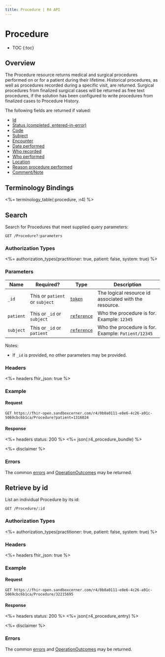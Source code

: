```yaml
---
title: Procedure | R4 API
---
```


# Procedure

* TOC
{:toc}

## Overview

The Procedure resource returns medical and surgical procedures performed on or for a patient during their lifetime.   Historical procedures, as well as procedures recorded during a specific visit, are returned. Surgical procedures from finalized surgical cases will be returned as free text procedures, if the solution has been configured to write procedures from finalized cases to Procedure History.

The following fields are returned if valued:

* [Id](https://hl7.org/fhir/R4/resource-definitions.html#Resource.id)
* [Status (completed, entered-in-error)](https://hl7.org/fhir/R4/procedure-definitions.html#Procedure.status)
* [Code](https://hl7.org/fhir/R4/procedure-definitions.html#Procedure.code)
* [Subject](https://hl7.org/fhir/R4/procedure-definitions.html#Procedure.subject)
* [Encounter](https://hl7.org/fhir/R4/procedure-definitions.html#Procedure.encounter)
* [Date performed](https://hl7.org/fhir/R4/procedure-definitions.html#Procedure.performed_x_)
* [Who recorded](https://hl7.org/fhir/R4/procedure-definitions.html#Procedure.recorder)
* [Who performed](https://hl7.org/fhir/R4/procedure-definitions.html#Procedure.performer)
* [Location](https://hl7.org/fhir/R4/procedure-definitions.html#Procedure.location)
* [Reason procedure performed](https://hl7.org/fhir/R4/procedure-definitions.html#Procedure.reasonReference)
* [Comment/Note](https://hl7.org/fhir/R4/procedure-definitions.html#Procedure.note)

## Terminology Bindings

<%= terminology_table(:procedure, :r4) %>

## Search

Search for Procedures that meet supplied query parameters:

    GET /Procedure?:parameters

### Authorization Types

<%= authorization_types(practitioner: true, patient: false, system: true) %>

### Parameters

 Name              | Required?                      | Type          | Description
-------------------|--------------------------------|---------------|-----------------------------------------------------------------------
 `_id`             | This or `patient` or `subject` | [`token`]     | The logical resource id associated with the resource.
 `patient`         | This or `_id` or `subject`     | [`reference`] | Who the procedure is for. Example: `12345`
 `subject`         | This or `_id` or `patient`     | [`reference`] | Who the procedure is for. Example: `Patient/12345`

Notes:

* If `_id` is provided, no other parameters may be provided.

### Headers

 <%= headers fhir_json: true %>

### Example

#### Request

    GET https://fhir-open.sandboxcerner.com/r4/0b8a0111-e8e6-4c26-a91c-5069cbc6b1ca/Procedure?patient=1316024

#### Response

<%= headers status: 200 %>
<%= json(:r4_procedure_bundle) %>

<%= disclaimer %>

### Errors

The common [errors] and [OperationOutcomes] may be returned.

## Retrieve by id

List an individual Procedure by its id:

    GET /Procedure/:id

### Authorization Types

<%= authorization_types(practitioner: true, patient: false, system: true) %>

### Headers

<%= headers fhir_json: true %>

### Example

#### Request

    GET https://fhir-open.sandboxcerner.com/r4/0b8a0111-e8e6-4c26-a91c-5069cbc6b1ca/Procedure/32215695

#### Response

<%= headers status: 200 %>
<%= json(:r4_procedure_entry) %>

<%= disclaimer %>

### Errors

The common [errors] and [OperationOutcomes] may be returned.

[`reference`]: https://hl7.org/fhir/r4/search.html#reference
[`token`]: https://hl7.org/fhir/R4/search.html#token
[errors]: ../../#client-errors
[OperationOutcomes]: https://hl7.org/fhir/R4/operationoutcome.html
[FHIR<sup>®</sup> Update]: https://hl7.org/fhir/R4/http.html#update
